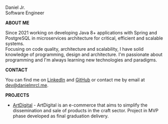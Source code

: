 Daniel Jr.  
Software Engineer  

**ABOUT ME**  

Since 2021 working on developing Java 8+ applications with Spring and PostgreSQL in microservices architecture for critical, efficient and scalable systems.  
Focusing on code quality, architecture and scalability, I have solid knowledge of programming, design and architecture. I'm passionate about programming and I'm always learning new technologies and paradigms.

**CONTACT**  

You can find me on [LinkedIn](https://www.linkedin.com/in/danielmrcl) and [GitHub](https://github.com/danielmrcl) or contact me by email at [dev@danielmrcl.me](mailto:dev@danielmrcl.me).

**PROJECTS**
- [ArtDigital](https://github.com/danielmrcl/artdigital) - ArtDigital is an e-commerce that aims to simplify the dissemination and sale of products in the craft sector. Project in MVP phase developed as final graduation delivery.
